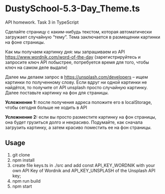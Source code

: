# DustySchool-5.3-Day_Theme.ts

API homework. Task 3 in TypeScript

Сделайте страницу с каким-нибудь текстом, которая автоматически загружает случайную “тему”. Тема заключается в размещении картинки на фоне страницы.

Как мы получаем картинку дня: мы запрашиваем из API https://www.wordnik.com/word-of-the-day (зарегистрируйтесь и запросите ключ API побыстрее, потребуется время для того, чтобы ключ на самом деле выдали)

Далее мы делаем запрос в https://unsplash.com/developers – ищем картинки по полученному слову. Если вдруг ни одной картинки не найдётся, то получите от API unsplash просто случайную картинку. Далее поставьте картинку на фон для страницы.

**Усложнение 1:** после получения адреса положите его в localStorage, чтобы сегодня больше не ходить в API

**Усложнение 2:** если вы просто разместите картинку на фон страницы, она будет грузиться долго и некрасиво. Подумайте, как сначала загрузить картинку, а затем красиво поместить ее на фон страницы.

## Usage

1. git clone
2. npm install
3. create file keys.ts in ./src and add const API_KEY_WORDNIK with your own API Key of Wordnik and API_KEY_UNSPLASH of the Unsplash API key;
4. npm run build
5. npm start
